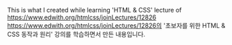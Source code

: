 This is what I created while learning 'HTML & CSS' lecture of https://www.edwith.org/htmlcss/joinLectures/12826
https://www.edwith.org/htmlcss/joinLectures/12826의 '초보자를 위한 HTML & CSS 동작과 원리' 강의를 학습하면서 만든 내용입니다.
